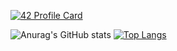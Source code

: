 
[![42 Profile Card](https://1337-readme.vercel.app/api/profile?cursus=42cursus&blue=true&login=mannouao)](https://github.com/mannouao/1337-readme)

![Anurag's GitHub stats](https://github-readme-stats.vercel.app/api?username=Mustapha-Nawawi-T&show_icons=true) 
[![Top Langs](https://github-readme-stats.vercel.app/api/top-langs/?username=Mustapha-Nawawi-T&langs_count=8)](https://github.com/Mustapha-Nawawi-T/github-readme-stats)
